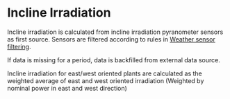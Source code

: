 # Incline Irradiation

Incline irradiation is calculated from incline irradiation pyranometer sensors as first source. Sensors are filtered according to rules in [Weather sensor filtering](Weather%20sensor%20filtering.md).

If data is missing for a period, data is backfilled from external data source. 

Incline irradiation for east/west oriented plants are calculated as the weighted average of east and west oriented irradiation (Weighted by nominal power in east and west direction)
